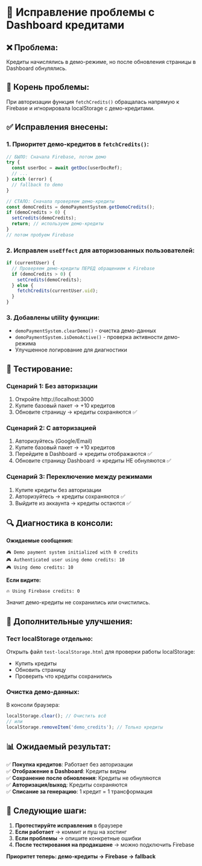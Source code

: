 # 🔧 Исправление проблемы с Dashboard кредитами

## ❌ **Проблема:**
Кредиты начислялись в демо-режиме, но после обновления страницы в Dashboard обнулялись.

## 🎯 **Корень проблемы:**
При авторизации функция `fetchCredits()` обращалась напрямую к Firebase и игнорировала localStorage с демо-кредитами.

## ✅ **Исправления внесены:**

### **1. Приоритет демо-кредитов в `fetchCredits()`:**
```javascript
// БЫЛО: Сначала Firebase, потом демо
try {
  const userDoc = await getDoc(userDocRef);
  // ...
} catch (error) {
  // fallback to demo
}

// СТАЛО: Сначала проверяем демо-кредиты
const demoCredits = demoPaymentSystem.getDemoCredits();
if (demoCredits > 0) {
  setCredits(demoCredits);
  return; // используем демо-кредиты
}
// потом пробуем Firebase
```

### **2. Исправлен `useEffect` для авторизованных пользователей:**
```javascript
if (currentUser) {
  // Проверяем демо-кредиты ПЕРЕД обращением к Firebase
  if (demoCredits > 0) {
    setCredits(demoCredits);
  } else {
    fetchCredits(currentUser.uid);
  }
}
```

### **3. Добавлены utility функции:**
- `demoPaymentSystem.clearDemo()` - очистка демо-данных
- `demoPaymentSystem.isDemoActive()` - проверка активности демо-режима
- Улучшенное логирование для диагностики

## 🧪 **Тестирование:**

### **Сценарий 1: Без авторизации**
1. Откройте http://localhost:3000
2. Купите базовый пакет → +10 кредитов
3. Обновите страницу → кредиты сохраняются ✅

### **Сценарий 2: С авторизацией**  
1. Авторизуйтесь (Google/Email)
2. Купите базовый пакет → +10 кредитов  
3. Перейдите в Dashboard → кредиты отображаются ✅
4. Обновите страницу Dashboard → кредиты НЕ обнуляются ✅

### **Сценарий 3: Переключение между режимами**
1. Купите кредиты без авторизации
2. Авторизуйтесь → кредиты сохраняются ✅
3. Выйдите из аккаунта → кредиты остаются ✅

## 🔍 **Диагностика в консоли:**

**Ожидаемые сообщения:**
```
🎮 Demo payment system initialized with 0 credits
🎮 Authenticated user using demo credits: 10
🎮 Using demo credits: 10
```

**Если видите:**
```
🔥 Using Firebase credits: 0
```
Значит демо-кредиты не сохранились или очистились.

## 🚀 **Дополнительные улучшения:**

### **Тест localStorage отдельно:**
Открыть файл `test-localStorage.html` для проверки работы localStorage:
- Купить кредиты
- Обновить страницу
- Проверить что кредиты сохранились

### **Очистка демо-данных:**
В консоли браузера:
```javascript
localStorage.clear(); // Очистить всё
// или
localStorage.removeItem('demo_credits'); // Только кредиты
```

## 📊 **Ожидаемый результат:**

✅ **Покупка кредитов**: Работает без авторизации  
✅ **Отображение в Dashboard**: Кредиты видны  
✅ **Сохранение после обновления**: Кредиты не обнуляются  
✅ **Авторизация/выход**: Кредиты сохраняются  
✅ **Списание за генерацию**: 1 кредит = 1 трансформация  

## 🎯 **Следующие шаги:**

1. **Протестируйте исправления** в браузере
2. **Если работает** → коммит и пуш на хостинг  
3. **Если проблемы** → опишите конкретные ошибки
4. **После тестирования на продакшене** → можно подключить Firebase

**Приоритет теперь: демо-кредиты → Firebase → fallback**